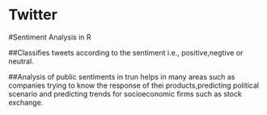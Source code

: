 # Twitter
#Sentiment Analysis in R

##Classifies tweets according to the sentiment i.e., positive,negtive or neutral.

##Analysis of public sentiments in trun helps in many areas such as companies trying to know the response of thei products,predicting political scenario and predicting trends for socioeconomic firms such as stock exchange. 

